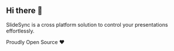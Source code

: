## Hi there 👋

SlideSync is a cross platform solution to control your presentations effortlessly.

Proudly Open Source ❤️
